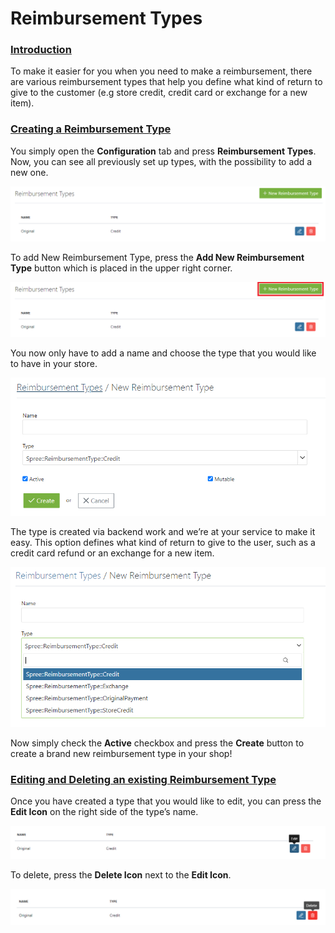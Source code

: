# Reimbursement Types

### [Introduction](reimbursement-types.md#introduction) <a id="introduction"></a>

To make it easier for you when you need to make a reimbursement, there are various reimbursement types that help you define what kind of return to give to the customer \(e.g store credit, credit card or exchange for a new item\).

### [Creating a Reimbursement Type](reimbursement-types.md#creating-a-reimbursement-type) <a id="creating-a-reimbursement-type"></a>

You simply open the **Configuration** tab and press **Reimbursement Types**. Now, you can see all previously set up types, with the possibility to add a new one.

![Reimbursement types](../.gitbook/assets/image%20%2833%29.png)

To add New Reimbursement Type, press the **Add New Reimbursement Type** button which is placed in the upper right corner.

![Add Reimbursement Types](../.gitbook/assets/image%20%2825%29.png)

You now only have to add a name and choose the type that you would like to have in your store.

![Add Reimbursement Types inside](../.gitbook/assets/image%20%2827%29.png)

The type is created via backend work and we’re at your service to make it easy. This option defines what kind of return to give to the user, such as a credit card refund or an exchange for a new item.

![Reimbursement Types dropdown](../.gitbook/assets/image%20%2837%29.png)

Now simply check the **Active** checkbox and press the **Create** button to create a brand new reimbursement type in your shop!

### [Editing and Deleting an existing Reimbursement Type](reimbursement-types.md#editing-and-deleting-an-existing-reimbursement-type) <a id="editing-and-deleting-an-existing-reimbursement-type"></a>

Once you have created a type that you would like to edit, you can press the **Edit Icon** on the right side of the type’s name.

![Reimbursement Edit Icon](../.gitbook/assets/image%20%2826%29.png)

To delete, press the **Delete Icon** next to the **Edit Icon**.

![Reimbursement Delete Icon](../.gitbook/assets/image%20%2823%29.png)

